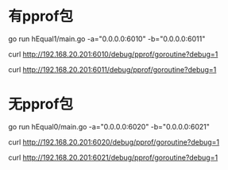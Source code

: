 
# 有pprof包
go run hEqual1/main.go -a="0.0.0.0:6010" -b="0.0.0.0:6011" 

curl http://192.168.20.201:6010/debug/pprof/goroutine?debug=1

curl http://192.168.20.201:6011/debug/pprof/goroutine?debug=1


# 无pprof包
go run hEqual0/main.go -a="0.0.0.0:6020" -b="0.0.0.0:6021" 

curl http://192.168.20.201:6020/debug/pprof/goroutine?debug=1

curl http://192.168.20.201:6021/debug/pprof/goroutine?debug=1